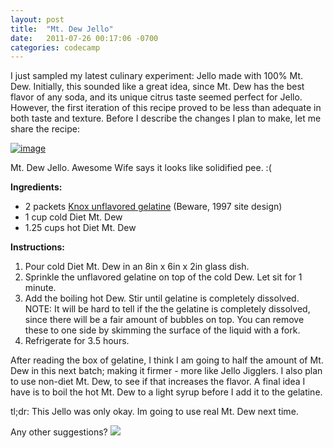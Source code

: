 ```yaml
---
layout: post
title:  "Mt. Dew Jello"
date:   2011-07-26 00:17:06 -0700
categories: codecamp
---
```

I just sampled my latest culinary experiment: Jello made with 100% Mt. Dew. Initially, this sounded like a great idea, since Mt. Dew has the best flavor of any soda, and its unique citrus taste seemed perfect for Jello. However, the first iteration of this recipe proved to be less than adequate in both taste and texture. Before I describe the changes I plan to make, let me share the recipe:

[](http://2.bp.blogspot.com/-kQKNRAd_brY/Ti9vqTujPII/AAAAAAAAAeU/bU8XQz8qejQ/s1600/photo.JPG)
[![image](http://2.bp.blogspot.com/-kQKNRAd_brY/Ti9vqTujPII/AAAAAAAAAeU/bU8XQz8qejQ/s320/photo.JPG)](http://2.bp.blogspot.com/-kQKNRAd_brY/Ti9vqTujPII/AAAAAAAAAeU/bU8XQz8qejQ/s1600/photo.JPG)

Mt. Dew Jello. Awesome Wife says it looks like solidified pee. :(

**Ingredients:**

*   2 packets [Knox unflavored gelatine](http://www.kraftbrands.com/knox/)&nbsp;(Beware, 1997 site design)
*   1 cup cold Diet Mt. Dew
*   1.25 cups hot Diet Mt. Dew

**Instructions:**

1.  Pour cold Diet Mt. Dew in an 8in x 6in x 2in glass dish.
2.  Sprinkle the unflavored gelatine on top of the cold Dew. Let sit for 1 minute.
3.  Add the boiling hot Dew. Stir until gelatine is completely dissolved. NOTE: It will be hard to tell if the the gelatine is completely dissolved, since there will be a fair amount of bubbles on top. You can remove these to one side by skimming the surface of the liquid with a fork.
4.  Refrigerate&nbsp;for 3.5 hours.

After reading the box of gelatine, I think I am going to half the amount of Mt. Dew in this next batch; making it firmer - more like Jello Jigglers. I also plan to use non-diet Mt. Dew, to see if that increases the flavor. A final idea I have is to boil the hot Mt. Dew to a light syrup before I add it to the gelatine.

tl;dr: This Jello was only okay. Im going to use real Mt. Dew next time.

Any other suggestions?
![](https://blogger.googleusercontent.com/tracker/5561990310418584251-7215970865346414706?l=basementtech.blogspot.com)
